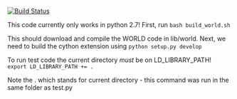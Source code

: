 [![Build Status](https://travis-ci.org/r9y9/world.py.svg?branch=dev)](https://travis-ci.org/r9y9/world.py)


This code currently only works in python 2.7!
First, run
`bash build_world.sh`

This should download and compile the WORLD code in lib/world.
Next, we need to build the cython extension using
`python setup.py develop`

To run test code the current directory *must* be on LD_LIBRARY_PATH!
`export LD_LIBRARY_PATH += .` 

Note the . which stands for current directory - this command was run in the same folder as test.py
